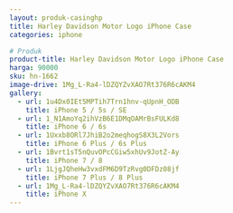 ```yaml
---
layout: produk-casinghp
title: Harley Davidson Motor Logo iPhone Case
categories: iphone

# Produk
product-title: Harley Davidson Motor Logo iPhone Case
harga: 90000
sku: hn-1662
image-drive: 1Mg_L-Ra4-lDZQYZvXAO7Rt376R6cAKM4
gallery:
  - url: 1u4Dx0IEt5MPTih7Trn1hnv-qUpnH_ODB
    title: iPhone 5 / 5s / SE
  - url: 1_N1AmoYq2ihVzB6E1DMqOAMrBsFULKd8
    title: iPhone 6 / 6s
  - url: 1Uxxb8ORl7JhiB2o2meqhogS8X3L2Vors
    title: iPhone 6 Plus / 6s Plus
  - url: 1Bvrt1sT5nQuvOPcCGiw5xhUv9JotZ-Ay
    title: iPhone 7 / 8
  - url: 1LjgJQheHw3vxdFM6D9TzRvg0DFDz08jf
    title: iPhone 7 Plus / 8 Plus
  - url: 1Mg_L-Ra4-lDZQYZvXAO7Rt376R6cAKM4
    title: iPhone X
---
```

